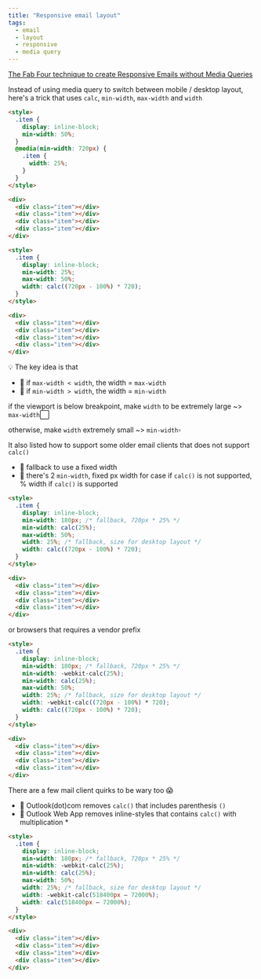 ```yaml
---
title: "Responsive email layout"
tags:
  - email
  - layout
  - responsive
  - media query
---
```


[The Fab Four technique to create Responsive Emails without Media Queries](https://www.freecodecamp.org/news/the-fab-four-technique-to-create-responsive-emails-without-media-queries-baf11fdfa848/)

Instead of using media query to switch between mobile / desktop layout, here's a trick that uses `calc`, `min-width`, `max-width` and `width`

```html
<style>
  .item {
    display: inline-block;
    min-width: 50%;
  }
  @media(min-width: 720px) {
    .item {
      width: 25%;
    }
  }
</style>	

<div>
  <div class="item"></div>
  <div class="item"></div>
  <div class="item"></div>
  <div class="item"></div>
</div>
```

```html
<style>
  .item {
    display: inline-block;
    min-width: 25%;
    max-width: 50%;
    width: calc((720px - 100%) * 720);
  }
</style>	

<div>
  <div class="item"></div>
  <div class="item"></div>
  <div class="item"></div>
  <div class="item"></div>
</div>
```

💡 The key idea is that 
- 📝 if `max-width < width`, the width = `max-width`
- 📝 if `min-width > width`, the width = `min-width`

if the viewport is below breakpoint, make `width` to be extremely large  ~> `max-width`⬜️

otherwise, make `width` extremely small ~> `min-width`▫️

It also listed how to support some older email clients that does not support `calc()`

- 📝 fallback to use a fixed width
- 📝 there's 2 `min-width`, fixed px width for case if `calc()` is not supported, % width if `calc()` is supported

```html
<style>
  .item {
    display: inline-block;
    min-width: 180px; /* fallback, 720px * 25% */
    min-width: calc(25%);
    max-width: 50%;
    width: 25%; /* fallback, size for desktop layout */
    width: calc((720px - 100%) * 720);
  }
</style>	

<div>
  <div class="item"></div>
  <div class="item"></div>
  <div class="item"></div>
  <div class="item"></div>
</div>
```

or browsers that requires a vendor prefix

```html
<style>
  .item {
    display: inline-block;
    min-width: 180px; /* fallback, 720px * 25% */
    min-width: -webkit-calc(25%);
    min-width: calc(25%);
    max-width: 50%;
    width: 25%; /* fallback, size for desktop layout */
    width: -webkit-calc((720px - 100%) * 720);
    width: calc((720px - 100%) * 720);
  }
</style>	

<div>
  <div class="item"></div>
  <div class="item"></div>
  <div class="item"></div>
  <div class="item"></div>
</div>
```

There are a few mail client quirks to be wary too 😱

- 📝 Outlook(dot)com removes `calc()` that includes parenthesis `()`
- 📝 Outlook Web App removes inline-styles that contains `calc()` with multiplication *

```html
<style>
  .item {
    display: inline-block;
    min-width: 180px; /* fallback, 720px * 25% */
    min-width: -webkit-calc(25%);
    min-width: calc(25%);
    max-width: 50%;
    width: 25%; /* fallback, size for desktop layout */
    width: -webkit-calc(518400px — 72000%);
    width: calc(518400px — 72000%);
  }
</style>	

<div>
  <div class="item"></div>
  <div class="item"></div>
  <div class="item"></div>
  <div class="item"></div>
</div>
```